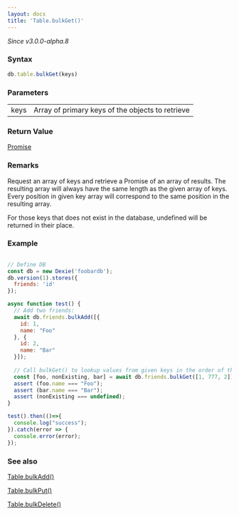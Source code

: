 ```yaml
---
layout: docs
title: 'Table.bulkGet()'
---
```


*Since v3.0.0-alpha.8*

### Syntax

```javascript
db.table.bulkGet(keys)
```

### Parameters

<table>
<tr><td>keys</td><td>Array of primary keys of the objects to retrieve</td></tr>
</table>

### Return Value

[Promise](/docs/Promise/Promise)

### Remarks

Request an array of keys and retrieve a Promise of an array of results. The resulting array will always have the same length as the given array of keys. Every position in given key array will correspond to the same position in the resulting array.

For those keys that does not exist in the database, undefined will be returned in their place.

### Example

```javascript

// Define DB
const db = new Dexie('foobardb');
db.version(1).stores({
  friends: 'id'
});

async function test() {
  // Add two friends:
  await db.friends.bulkAdd([{
    id: 1,
    name: "Foo"
  }, {
    id: 2,
    name: "Bar"
  }]);
  
  // Call bulkGet() to lookup values from given keys in the order of the requested array:
  const [foo, nonExisting, bar] = await db.friends.bulkGet([1, 777, 2]);
  assert (foo.name === "Foo");
  assert (bar.name === "Bar");
  assert (nonExisting === undefined);
}

test().then(()=>{
  console.log("success");
}).catch(error => {
  console.error(error);
});
```

### See also

[Table.bulkAdd()](/docs/Table/Table.bulkAdd())

[Table.bulkPut()](/docs/Table/Table.bulkPut())

[Table.bulkDelete()](/docs/Table/Table.bulkDelete())
